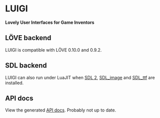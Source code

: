 # LUIGI
**Lovely User Interfaces for Game Inventors**

## LÖVE backend

LUIGI is compatible with LÖVE 0.10.0 and 0.9.2.

## SDL backend

LUIGI can also run under LuaJIT when
[SDL 2](https://www.libsdl.org/download-2.0.php),
[SDL_image](https://www.libsdl.org/projects/SDL_image/) and
[SDL_ttf](https://www.libsdl.org/projects/SDL_ttf) are installed.


## API docs

View the generated [API docs](http://airstruck.github.io/luigi/doc/).
Probably not up to date.
